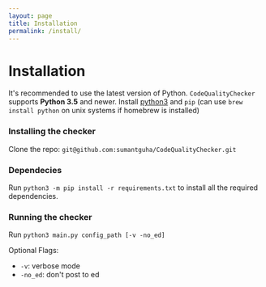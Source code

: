```yaml
---
layout: page
title: Installation
permalink: /install/
---
```


Installation
============

It's recommended to use the latest version of Python. `CodeQualityChecker` supports **Python 3.5** and newer. Install [python3](https://www.python.org/downloads/) and ``pip`` (can use ``brew install python`` on unix systems if 
homebrew is installed)

### Installing the checker
Clone the repo: `git@github.com:sumantguha/CodeQualityChecker.git`

### Dependecies
Run `python3 -m pip install -r requirements.txt` to install all the required dependencies.

### Running the checker
Run `python3 main.py config_path [-v -no_ed]`

Optional Flags:
* `-v`: verbose mode
* `-no_ed`: don't post to ed
